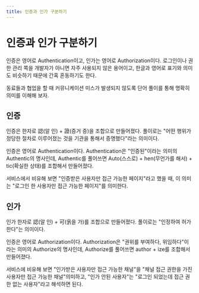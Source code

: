 ```yaml
---
title: 인증과 인가 구분하기
---
```


# 인증과 인가 구분하기
인증은 영어로 Authentication이고, 인가는 영어로 Authorization이다.
로그인이나 권한 관리 쪽을 개발자가 아니면 자주 사용되지 않은 용어이고,
한글과 영어로 표기와 의미도 비슷하기 때문에 간혹 혼동하기도 한다.

동료들과 협업을 할 때 커뮤니케이션 미스가 발생되지 않도록 단어 풀이를 통해 명확히 의미를 이해해 보자.

## 인증
인증은 한자로 認(알 인) + 證(증거 증)을 조합으로 만들어졌다.
풀이로는 "어떤 행위가 정당한 절차로 이루어졌는 것을 기관을 통해서 증명했다"라는 의미이다.

인증은 영어로 Authentication이다.
Authentication은 "인증된"이라는 의미의 Authentic의 명사인데,
Authentic를 풀어쓰면 Auto(스스로) + hen(무언가를 해서) + tic(확실한 상태)를 조합해서 만들어졌다.

서비스에서 비유해 보면 "인증받은 사용자만 접근 가능한 페이지"라고 했을 때,
이 의미는 "로그인 한 사용자만 접근 가능한 페이지"를 의미한다.

## 인가
인가 한자로 認(알 인) + 可(옭을 가)를 조합으로 만들어졌다. 풀이로는 "인정하여 허가한다"는 의미이다.

인증은 영어로 Authorization이다.
Authorization은 "권위를 부여하다, 위임하다"이라는 의미의 Authorize의 명사인데,
Authorize를 풀어쓰면 author + ize를 조합해서 만들어졌다.

서비스에 비유해 보면 "인가받은 사용자만 접근 가능한 채널"을 "채널 접근 권한을 가진 사용자만 접근 가능한 채널"의미하고,
"인가 안된 사용자"는 "로그인 되었는데 접근 권한 없는 사용자"라고 해석하면 된다.
